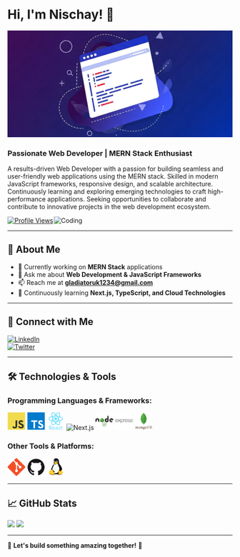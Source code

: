 # Hi, I'm Nischay! 👋

![Header](./github_header.jpg)

### Passionate Web Developer | MERN Stack Enthusiast

A results-driven Web Developer with a passion for building seamless and user-friendly web applications using the MERN stack. Skilled in modern JavaScript frameworks, responsive design, and scalable architecture. Continuously learning and exploring emerging technologies to craft high-performance applications. Seeking opportunities to collaborate and contribute to innovative projects in the web development ecosystem.

<img align="right" alt="Coding" width="400" src="https://raw.githubusercontent.com/gist/obernardovieira/f4ec9b75736a98be5f6198f5ae40b897/raw/2546374e14122f5c0a8c7cc0c49edd07bf5d14cd/dev.gif">

[![Profile Views](https://komarev.com/ghpvc/?username=itzmenischay&label=Profile%20views&color=0e75b6&style=flat)](https://github.com/itzmenischay)

---

## 🚀 About Me
- 🔭 Currently working on **MERN Stack** applications
- 💬 Ask me about **Web Development & JavaScript Frameworks**
- 📫 Reach me at **gladiatoruk1234@gmail.com**
- 🌱 Continuously learning **Next.js, TypeScript, and Cloud Technologies**

---

## 🔗 Connect with Me
[![LinkedIn](https://img.shields.io/badge/LinkedIn-0077B5?style=for-the-badge&logo=linkedin&logoColor=white)](https://linkedin.com/in/your-profile)  
[![Twitter](https://img.shields.io/badge/Twitter-1DA1F2?style=for-the-badge&logo=twitter&logoColor=white)](https://twitter.com/your-profile)

---

## 🛠️ Technologies & Tools

### Programming Languages & Frameworks:
<p align="left">
  <img src="https://raw.githubusercontent.com/devicons/devicon/master/icons/javascript/javascript-original.svg" alt="JavaScript" width="40" height="40"/>
  <img src="https://raw.githubusercontent.com/devicons/devicon/master/icons/typescript/typescript-original.svg" alt="TypeScript" width="40" height="40"/>
  <img src="https://raw.githubusercontent.com/devicons/devicon/master/icons/react/react-original-wordmark.svg" alt="React" width="40" height="40"/>
  <img src="https://cdn.worldvectorlogo.com/logos/nextjs-2.svg" alt="Next.js" width="40" height="40"/>
  <img src="https://raw.githubusercontent.com/devicons/devicon/master/icons/nodejs/nodejs-original-wordmark.svg" alt="Node.js" width="40" height="40"/>
  <img src="https://raw.githubusercontent.com/devicons/devicon/master/icons/express/express-original-wordmark.svg" alt="Express.js" width="40" height="40"/>
  <img src="https://raw.githubusercontent.com/devicons/devicon/master/icons/mongodb/mongodb-original-wordmark.svg" alt="MongoDB" width="40" height="40"/>
</p>

### Other Tools & Platforms:
<p align="left">
  <img src="https://raw.githubusercontent.com/devicons/devicon/master/icons/git/git-original.svg" alt="Git" width="40" height="40"/>
  <img src="https://raw.githubusercontent.com/devicons/devicon/master/icons/github/github-original.svg" alt="GitHub" width="40" height="40"/>
  <img src="https://raw.githubusercontent.com/devicons/devicon/master/icons/linux/linux-original.svg" alt="Linux" width="40" height="40"/>
</p>

---

## 📈 GitHub Stats
<p align="left">
  <img height="180em" src="https://github-readme-stats.vercel.app/api?username=itzmenischay&show_icons=true&theme=default"/>
  <img height="180em" src="https://github-readme-streak-stats.herokuapp.com/?user=itzmenischay&theme=default"/>
</p>

---

🌟 **Let's build something amazing together!** 🚀

